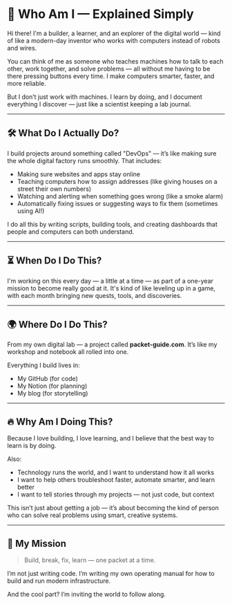 # 🧠 Who Am I — Explained Simply

Hi there! I'm a builder, a learner, and an explorer of the digital world — kind of like a modern-day inventor who works with computers instead of robots and wires.

You can think of me as someone who teaches machines how to talk to each other, work together, and solve problems — all without me having to be there pressing buttons every time. I make computers smarter, faster, and more reliable.

But I don’t just work with machines. I learn by doing, and I document everything I discover — just like a scientist keeping a lab journal.

---

## 🛠️ What Do I Actually Do?

I build projects around something called "DevOps" — it’s like making sure the whole digital factory runs smoothly. That includes:

- Making sure websites and apps stay online
- Teaching computers how to assign addresses (like giving houses on a street their own numbers)
- Watching and alerting when something goes wrong (like a smoke alarm)
- Automatically fixing issues or suggesting ways to fix them (sometimes using AI!)

I do all this by writing scripts, building tools, and creating dashboards that people and computers can both understand.

---

## ⏳ When Do I Do This?

I'm working on this every day — a little at a time — as part of a one-year mission to become really good at it. It's kind of like leveling up in a game, with each month bringing new quests, tools, and discoveries.

---

## 🌍 Where Do I Do This?

From my own digital lab — a project called **packet-guide.com**. It’s like my workshop and notebook all rolled into one.

Everything I build lives in:

- My GitHub (for code)
- My Notion (for planning)
- My blog (for storytelling)

---

## 🔥 Why Am I Doing This?

Because I love building, I love learning, and I believe that the best way to learn is by doing.

Also:

- Technology runs the world, and I want to understand how it all works
- I want to help others troubleshoot faster, automate smarter, and learn better
- I want to tell stories through my projects — not just code, but context

This isn’t just about getting a job — it’s about becoming the kind of person who can solve real problems using smart, creative systems.

---

## 🧭 My Mission

> Build, break, fix, learn — one packet at a time.

I’m not just writing code.
I’m writing my own operating manual for how to build and run modern infrastructure.

And the cool part? I’m inviting the world to follow along.
